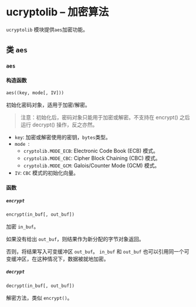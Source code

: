 ucryptolib – 加密算法
==========================

`ucryptolib` 模块提供`aes`加密功能。

## 类 `aes`


### `aes`

#### 构造函数

```python
aes((key, mode[, IV]))
```

初始化密码对象，适用于加密/解密。

> 注意：初始化后，密码对象只能用于加密或解密。不支持在 encrypt() 之后运行 decrypt() 操作，反之亦然。

* `key`: 加密或解密使用的密钥，`bytes`类型。
* `mode `: 
    * `cryptolib.MODE_ECB`: Electronic Code Book (ECB) 模式。
    * `cryptolib.MODE_CBC`: Cipher Block Chaining (CBC) 模式。
    * `cryptolib.MODE_GCM`: Galois/Counter Mode (GCM) 模式。
* `IV`: `CBC` 模式的初始化向量。

#### 函数

##### `encrypt`

```python
encrypt(in_buf[, out_buf])
```

加密 `in_buf`。

如果没有给出 `out_buf`，则结果作为新分配的字节对象返回。

否则，将结果写入可变缓冲区 `out_buf`。 `in_buf` 和 `out_buf` 也可以引用同一个可变缓冲区，在这种情况下，数据被就地加密。

##### `decrypt`

```python
decrypt(in_buf[, out_buf])
```

解密方法，类似 `encrypt()`。

